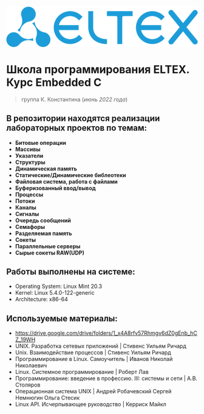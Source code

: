 ![eltex](picture/eltex_icon.png)
# Школа программирования ELTEX. Курс **Embedded C** 
> группа К. Константина (_июнь 2022 года_)
## В репозитории находятся реализации лабораторных проектов по темам:
- **Битовые операции** 
- **Массивы**
- **Указатели**
- **Структуры**
- **Динамическая память**
- **Статические/Динамические библеотеки**
- **Файловая система, работа с файлами**
- **Буферизованный ввод/вывод**
- **Процессы**
- **Потоки**
- **Каналы**
- **Сигналы**
- **Очередь сообщений**
- **Семафоры**
- **Разделяемая память**
- **Сокеты**
- **Параллельные серверы**
- **Сырые сокеты RAW(UDP)**

## Работы выполнены на системе:
- Operating System: Linux Mint 20.3
- Kernel: Linux 5.4.0-122-generic
- Architecture: x86-64

## Используемые материалы:
- https://drive.google.com/drive/folders/1_x4A8rfv57Rhmgv6dZ0gEnb_hCZ_19WH
- UNIX. Разработка сетевых приложений | Стивенс Уильям Ричард
- Unix. Взаимодействие процессов | Стивенс Уильям Ричард
- Программирование в Linux. Самоучитель | Иванов Николай Николаевич
- Linux. Системное программирование | Роберт Лав
- Программирование: введение в профессию. III: системы и сети | А.В. Столяров
- Операционная система UNIX | Андрей Робачевский Сергей Немнюгин Ольга Стесик
- Linux API. Исчерпывающее руководство | Керриск Майкл


